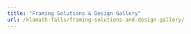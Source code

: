 ```yaml
---
title: "Framing Solutions & Design Gallery"
url: /klamath-falls/framing-solutions-and-design-gallery/
---
```

